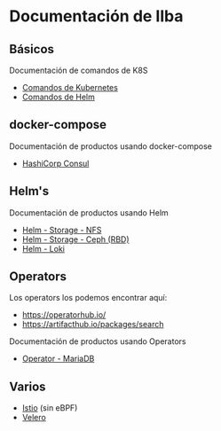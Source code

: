 # Documentación de Ilba

## Básicos

Documentación de comandos de K8S

* [Comandos de Kubernetes](./Comandos-Kubernetes/README.md)
* [Comandos de Helm](./Comandos-Helm/README.md)

## docker-compose

Documentación de productos usando docker-compose

* [HashiCorp Consul](./DC-HashiCorp-Consul/README.md)

## Helm's

Documentación de productos usando Helm

* [Helm - Storage - NFS](./Helm-Storage-NFS/README.md)
* [Helm - Storage - Ceph (RBD)](./Helm-Storage-Ceph-RBD/README.md)
* [Helm - Loki](./Helm-Loki/README.md)

## Operators

Los operators los podemos encontrar aquí:
* https://operatorhub.io/
* https://artifacthub.io/packages/search

Documentación de productos usando Operators

* [Operator - MariaDB](./Operator-MariaDB/README.md)

## Varios

* [Istio](./Varios-Istio/README.md) (sin eBPF)
* [Velero](./Varios-Velero/README.md)